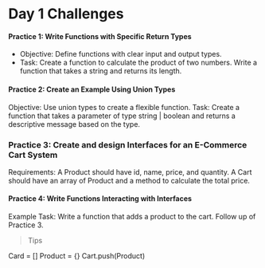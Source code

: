 # Day 1 Challenges

#### Practice 1: Write Functions with Specific Return Types
- Objective: Define functions with clear input and output types.
- Task: Create a function to calculate the product of two numbers. Write a function that takes a string and returns its length.

#### Practice 2: Create an Example Using Union Types  
Objective: Use union types to create a flexible function. 
Task: Create a function that takes a parameter of type string | boolean and returns a descriptive message based on the type.



### Practice 3: Create and design Interfaces for an E-Commerce Cart System
Requirements:
A Product should have id, name, price, and quantity.
A Cart should have an array of Product and a method to calculate the total price.


#### Practice 4: Write Functions Interacting with Interfaces
Example Task: Write a function that adds a product to the cart. Follow up of Practice 3.


> Tips

Card = []
Product = {}
Cart.push(Product)
